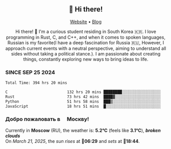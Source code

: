 <h2 align="center">👋 Hi there!</h2>
<p align="center">
  <a href="https://urdekcah.ru">Website</a> •
  <a href="https://urdekcah.blog">Blog</a>
</p>

<p align="center">
  Hi there! 👋 I'm a curious student residing in South Korea 🇰🇷. I love programming in Rust, C, and C++, and when it comes to spoken languages, Russian is my favorite(I have a deep fascination for Russia 🇷🇺, However, I approach current events with a neutral perspective, aiming to understand all sides without taking a political stance.). I am passionate about creating things, constantly exploring new ways to bring ideas to life.
</p>

### SINCE SEP 25 2024
<!--START_SECTION:waka-->
<!--LAST_WAKA_UPDATE:2025-03-21 18:30:19-->
```txt
Total Time: 394 hrs 20 mins

C                          132 hrs 20 mins ████████░░░░░░░░░░░░░░░░░   32.66 %
Rust                       73 hrs 42 mins  ████▓░░░░░░░░░░░░░░░░░░░░   18.19 %
Python                     51 hrs 58 mins  ███▒░░░░░░░░░░░░░░░░░░░░░   12.83 %
JavaScript                 18 hrs 51 mins  █░░░░░░░░░░░░░░░░░░░░░░░░   04.65 %
```
<!--END_SECTION:waka-->

<h3>Добро пожаловать в <img src="https://cdn-icons-png.flaticon.com/512/197/197408.png" width="13"/> Москву!</h3>

<!--START_SECTION:weather:moscow-->
<!--LAST_WEATHER_UPDATE:2025-03-21 18:30:18-->
Currently in **Moscow** (RU), the weather is: **5.2°C** (feels like **3.1°C**), ***broken clouds***<br/>
On *March 21, 2025*, the *sun rises* at 🌅**06:29** and *sets* at 🌇**18:44**.
<!--END_SECTION:weather-->
